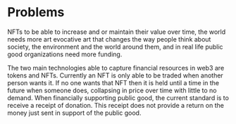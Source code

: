 # Problems

NFTs to be able to increase and or maintain their value over time, the world needs more art evocative art that changes the way people think about society, the environment and the world around them, and in real life public good organizations need more funding.

The two main technologies able to capture financial resources in web3 are tokens and NFTs. Currently an NFT is only able to be traded when another person wants it. If no one wants that NFT then it is held until a time in the future when someone does, collapsing in price over time with little to no demand. When financially supporting public good, the current standard is to receive a receipt of donation. This receipt does not provide a return on the money just sent in support of the public good.
